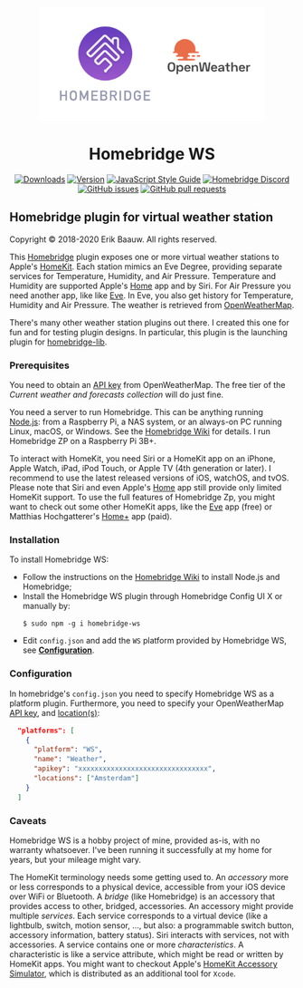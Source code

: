 <p align="center">
  <img src="homebridge-ws.png" height="200px">  
</p>
<span align="center">

# Homebridge WS
[![Downloads](https://img.shields.io/npm/dt/homebridge-ws.svg)](https://www.npmjs.com/package/homebridge-ws)
[![Version](https://img.shields.io/npm/v/homebridge-ws.svg)](https://www.npmjs.com/package/homebridge-ws)
[![JavaScript Style Guide](https://img.shields.io/badge/code_style-standard-brightgreen.svg)](https://standardjs.com)
[![Homebridge Discord](https://img.shields.io/discord/432663330281226270?color=728ED5&logo=discord&label=discord)](https://discord.gg/hZubhrz)
[![GitHub issues](https://img.shields.io/github/issues/ebaauw/homebridge-ws)](https://github.com/ebaauw/homebridge-ws/issues)
[![GitHub pull requests](https://img.shields.io/github/issues-pr/ebaauw/homebridge-ws)](https://github.com/ebaauw/homebridge-ws/pulls)

</span>

## Homebridge plugin for virtual weather station
Copyright © 2018-2020 Erik Baauw. All rights reserved.

This [Homebridge](https://github.com/nfarina/homebridge) plugin exposes one or more virtual weather stations to Apple's [HomeKit](http://www.apple.com/ios/home/).  Each station mimics an Eve Degree, providing separate services for Temperature, Humidity, and Air Pressure.  Temperature and Humidity are supported Apple's [Home](https://support.apple.com/en-us/HT204893) app and by Siri.  For Air Pressure you need another app, like like [Eve](https://www.evehome.com/en/eve-app).  In Eve, you also get history for Temperature, Humidity and Air Pressure.  The weather is retrieved from [OpenWeatherMap](https://openweathermap.org).

There's many other weather station plugins out there.  I created this one for fun and for testing plugin designs.  In particular, this plugin is the launching plugin for [homebridge-lib](https://github.com/ebaauw/homebridge-lib).

### Prerequisites
You need to obtain an [API key](https://openweathermap.org/price) from OpenWeatherMap.
The free tier of the _Current weather and forecasts collection_ will do just fine.

You need a server to run Homebridge.
This can be anything running [Node.js](https://nodejs.org): from a Raspberry Pi, a NAS system, or an always-on PC running Linux, macOS, or Windows.
See the [Homebridge Wiki](https://github.com/homebridge/homebridge/wiki) for details.
I run Homebridge ZP on a Raspberry Pi 3B+.

To interact with HomeKit, you need Siri or a HomeKit app on an iPhone, Apple Watch, iPad, iPod Touch, or Apple TV (4th generation or later).
I recommend to use the latest released versions of iOS, watchOS, and tvOS.  
Please note that Siri and even Apple's [Home](https://support.apple.com/en-us/HT204893) app still provide only limited HomeKit support.
To use the full features of Homebridge Zp, you might want to check out some other HomeKit apps, like the [Eve](https://www.evehome.com/en/eve-app) app (free) or Matthias Hochgatterer's [Home+](https://hochgatterer.me/home/) app (paid).  

### Installation
To install Homebridge WS:
- Follow the instructions on the [Homebridge Wiki](https://github.com/homebridge/homebridge/wiki) to install Node.js and Homebridge;
- Install the Homebridge WS plugin through Homebridge Config UI X or manually by:
  ```
  $ sudo npm -g i homebridge-ws
  ```
- Edit `config.json` and add the `WS` platform provided by Homebridge WS, see [**Configuration**](#configuration).

### Configuration
In homebridge's `config.json` you need to specify Homebridge WS as a platform plugin.
Furthermore, you need to specify your OpenWeatherMap [API key](https://openweathermap.org/price), and [location(s)](https://openweathermap.org/current):
```json
  "platforms": [
    {
      "platform": "WS",
      "name": "Weather",
      "apikey": "xxxxxxxxxxxxxxxxxxxxxxxxxxxxxxxx",
      "locations": ["Amsterdam"]
    }
  ]
```

### Caveats
Homebridge WS is a hobby project of mine, provided as-is, with no warranty whatsoever.  I've been running it successfully at my home for years, but your mileage might vary.

The HomeKit terminology needs some getting used to.
An _accessory_ more or less corresponds to a physical device, accessible from your iOS device over WiFi or Bluetooth.
A _bridge_ (like Homebridge) is an accessory that provides access to other, bridged, accessories.
An accessory might provide multiple _services_.
Each service corresponds to a virtual device (like a lightbulb, switch, motion sensor, ..., but also: a programmable switch button, accessory information, battery status).
Siri interacts with services, not with accessories.
A service contains one or more _characteristics_.
A characteristic is like a service attribute, which might be read or written by HomeKit apps.
You might want to checkout Apple's [HomeKit Accessory Simulator](https://developer.apple.com/documentation/homekit/testing_your_app_with_the_homekit_accessory_simulator), which is distributed as an additional tool for `Xcode`.
